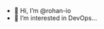 - 👋 Hi, I’m @rohan-io
- 👀 I’m interested in DevOps...

<!---
rohan-io/rohan-io is a ✨ special ✨ repository because its `README.md` (this file) appears on your GitHub profile.
You can click the Preview link to take a look at your changes.
--->
